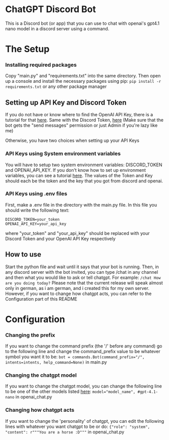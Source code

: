 # ChatGPT Discord Bot
This is a Discord bot (or app) that you can use to chat with openai's gpt4.1 nano model in a discord server using a command.

# The Setup
### Installing required packages
Copy "main.py" and "requirements.txt" into the same directory. Then open up a console and install the necessary packages using pip:
```pip install -r requirements.txt```
or any other package manager

## Setting up API Key and Discord Token

If you do not have or know where to find the OpenAI API Key, there is a tutorial for that [here](https://medium.com/@lorenzozar/how-to-get-your-own-openai-api-key-f4d44e60c327).
Same with the Discord Token, [here](https://discordpy.readthedocs.io/en/stable/discord.html) (Make sure that the bot gets the "send messages" permission or just Admin if you're lazy like me)

Otherwise, you have two choices when setting up your API Keys

### API Keys using System environment variables

You will have to setup two system environment variables: DISCORD_TOKEN and OPENAI_API_KEY. If you don't know how to set up environment variables, you can see a tutorial [here](https://pureinfotech.com/create-custom-environment-variables-windows-10/). The values of the Token and Key should each be the token and the key that you got from discord and openai.

### API Keys using .env files

First, make a .env file in the directory with the main.py file. In this file you should write the following text:
```
DISCORD_TOKEN=your_token
OPENAI_API_KEY=your_api_key
```
where "your_token" and "your_api_key" should be replaced with your Discord Token and your OpenAI API Key respectively

## How to use

Start the python file and wait until it says that your bot is running. Then, in any discord server with the bot invited, you can type /chat in any channel and then what you would like to ask or tell chatgpt. For example:
```/chat How are you doing today?```
Please note that the current release will speak almost only in german, as i am german, and i created this for my own server. However, if you want to change how chatgpt acts, you can refer to the Configuration part of this README

# Configuration

### Changing the prefix

If you want to change the command prefix (the '/' before any command) go to the following line and change the command_prefix value to be whatever symbol you want it to be:
```bot = commands.Bot(command_prefix="/", intents=intents, help_command=None)```
in main.py

### Changing the chatgpt model

If you want to change the chatgpt model, you can change the following line to be one of the other models listed [here](https://platform.openai.com/docs/models):
```model="model_name", #gpt-4.1-nano```
in openai_chat.py

### Changing how chatgpt acts

If you want to change the 'personality' of chatgpt, you can edit the following lines with whatever you want chatgpt to be or do:
```{"role": "system", "content": r"""You are a horse :D"""```
in openai_chat.py
